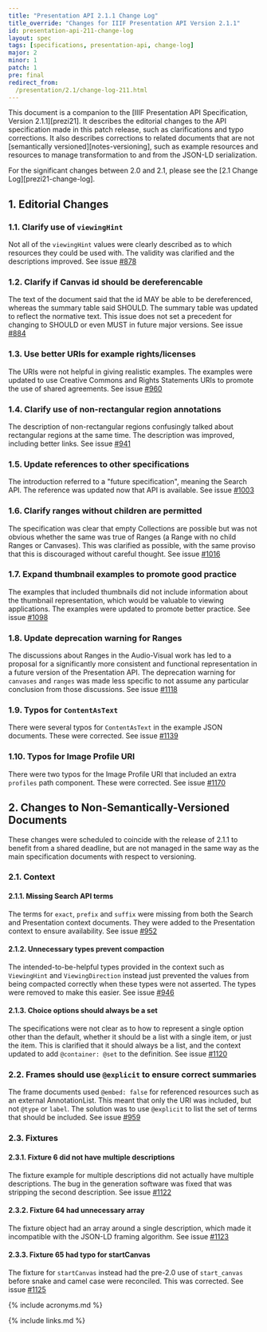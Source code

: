 ```yaml
---
title: "Presentation API 2.1.1 Change Log"
title_override: "Changes for IIIF Presentation API Version 2.1.1"
id: presentation-api-211-change-log
layout: spec
tags: [specifications, presentation-api, change-log]
major: 2
minor: 1
patch: 1
pre: final
redirect_from:
  /presentation/2.1/change-log-211.html
---
```


This document is a companion to the [IIIF Presentation API Specification, Version 2.1.1][prezi21]. It describes the editorial changes to the API specification made in this patch release, such as clarifications and typo corrections. It also describes corrections to related documents that are not [semantically versioned][notes-versioning], such as example resources and resources to manage transformation to and from the JSON-LD serialization.

For the significant changes between 2.0 and 2.1, please see the [2.1 Change Log][prezi21-change-log].


## 1. Editorial Changes

### 1.1. Clarify use of `viewingHint`

Not all of the `viewingHint` values were clearly described as to which resources they could be used with. The validity was clarified and the descriptions improved.
See issue [#878](https://github.com/IIIF/api/issues/878)

### 1.2. Clarify if Canvas id should be dereferencable

The text of the document said that the id MAY be able to be dereferenced, whereas the summary table said SHOULD. The summary table was updated to reflect the normative text. This issue does not set a precedent for changing to SHOULD or even MUST in future major versions.
See issue [#884](https://github.com/IIIF/api/issues/884)

### 1.3. Use better URIs for example rights/licenses

The URIs were not helpful in giving realistic examples. The examples were updated to use Creative Commons and Rights Statements URIs to promote the use of shared agreements.
See issue [#960](https://github.com/IIIF/api/issues/960)

### 1.4. Clarify use of non-rectangular region annotations

The description of non-rectangular regions confusingly talked about rectangular regions at the same time.  The description was improved, including better links.
See issue [#941](https://github.com/IIIF/api/issues/941)

### 1.5. Update references to other specifications

The introduction referred to a "future specification", meaning the Search API. The reference was updated now that API is available.
See issue [#1003](https://github.com/IIIF/api/issues/1003)

### 1.6. Clarify ranges without children are permitted

The specification was clear that empty Collections are possible but was not obvious whether the same was true of Ranges (a Range with no child Ranges or Canvases).  This was clarified as possible, with the same proviso that this is discouraged without careful thought.
See issue [#1016](https://github.com/IIIF/api/issues/1016)

### 1.7. Expand thumbnail examples to promote good practice

The examples that included thumbnails did not include information about the thumbnail representation, which would be valuable to viewing applications.  The examples were updated to promote better practice.
See issue [#1098](https://github.com/IIIF/api/issues/1098)

### 1.8. Update deprecation warning for Ranges

The discussions about Ranges in the Audio-Visual work has led to a proposal for a significantly more consistent and functional representation in a future version of the Presentation API.  The deprecation warning for `canvases` and `ranges` was made less specific to not assume any particular conclusion from those discussions.
See issue [#1118](https://github.com/IIIF/api/issues/1118)

### 1.9. Typos for `ContentAsText`

There were several typos for `ContentAsText` in the example JSON documents. These were corrected.
See issue [#1139](https://github.com/IIIF/api/issues/1139)

### 1.10. Typos for Image Profile URI

There were two typos for the Image Profile URI that included an extra `profiles` path component. These were corrected.  See issue [#1170](https://github.com/IIIF/api/issues/1170)


## 2. Changes to Non-Semantically-Versioned Documents

These changes were scheduled to coincide with the release of 2.1.1 to benefit from a shared deadline, but are not managed in the same way as the main specification documents with respect to versioning.

### 2.1. Context

#### 2.1.1. Missing Search API terms

The terms for `exact`, `prefix` and `suffix` were missing from both the Search and Presentation context documents. They were added to the Presentation context to ensure availability.
See issue [#952](https://github.com/IIIF/api/issues/952)

#### 2.1.2. Unnecessary types prevent compaction

The intended-to-be-helpful types provided in the context such as `ViewingHint` and `ViewingDirection` instead just prevented the values from being compacted correctly when these types were not asserted. The types were removed to make this easier.
See issue [#946](https://github.com/IIIF/api/issues/946)

#### 2.1.3. Choice options should always be a set

The specifications were not clear as to how to represent a single option other than the default, whether it should be a list with a single item, or just the item. This is clarified that it should always be a list, and the context updated to add `@container: @set` to the definition.
See issue [#1120](https://github.com/IIIF/api/issues/946)

### 2.2. Frames should use `@explicit` to ensure correct summaries

The frame documents used `@embed: false` for referenced resources such as an external AnnotationList.  This meant that only the URI was included, but not `@type` or `label`. The solution was to use `@explicit` to list the set of terms that should be included.
See issue [#959](https://github.com/IIIF/api/issues/959)

### 2.3. Fixtures

#### 2.3.1. Fixture 6 did not have multiple descriptions

The fixture example for multiple descriptions did not actually have multiple descriptions.  The bug in the generation software was fixed that was stripping the second description.
See issue [#1122](https://github.com/IIIF/api/issues/1122)

#### 2.3.2. Fixture 64 had unnecessary array

The fixture object had an array around a single description, which made it incompatible with the JSON-LD framing algorithm.
See issue [#1123](https://github.com/IIIF/api/issues/1123)

#### 2.3.3. Fixture 65 had typo for startCanvas

The fixture for `startCanvas` instead had the pre-2.0 use of `start_canvas` before snake and camel case were reconciled.  This was corrected.
See issue [#1125](https://github.com/IIIF/api/issues/1125)

{% include acronyms.md %}

{% include links.md %}
